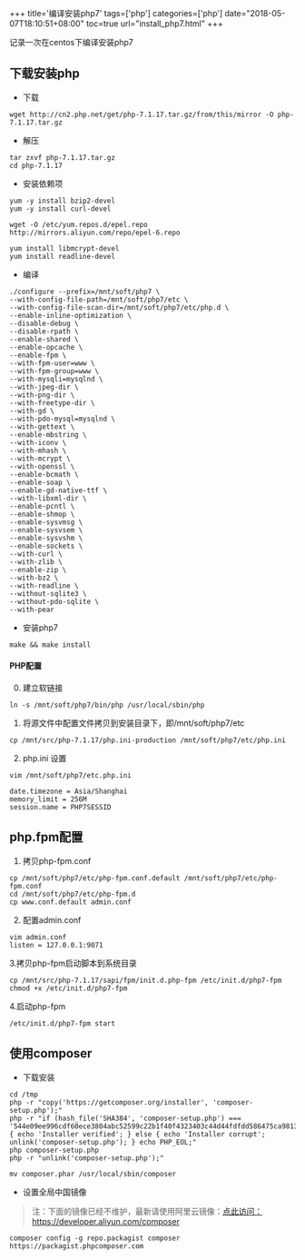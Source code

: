 +++
title='编译安装php7'
tags=['php']
categories=['php']
date="2018-05-07T18:10:51+08:00"
toc=true
url="install_php7.html"
+++

记录一次在centos下编译安装php7
<!--more-->

## 下载安装php
* 下载
```
wget http://cn2.php.net/get/php-7.1.17.tar.gz/from/this/mirror -O php-7.1.17.tar.gz
```
* 解压
```
tar zxvf php-7.1.17.tar.gz
cd php-7.1.17
```
* 安装依赖项
```
yum -y install bzip2-devel
yum -y install curl-devel

wget -O /etc/yum.repos.d/epel.repo http://mirrors.aliyun.com/repo/epel-6.repo

yum install libmcrypt-devel
yum install readline-devel

```
* 编译
```
./configure --prefix=/mnt/soft/php7 \
--with-config-file-path=/mnt/soft/php7/etc \
--with-config-file-scan-dir=/mnt/soft/php7/etc/php.d \
--enable-inline-optimization \
--disable-debug \
--disable-rpath \
--enable-shared \
--enable-opcache \
--enable-fpm \
--with-fpm-user=www \
--with-fpm-group=www \
--with-mysqli=mysqlnd \
--with-jpeg-dir \
--with-png-dir \
--with-freetype-dir \
--with-gd \
--with-pdo-mysql=mysqlnd \
--with-gettext \
--enable-mbstring \
--with-iconv \
--with-mhash \
--with-mcrypt \
--with-openssl \
--enable-bcmath \
--enable-soap \
--enable-gd-native-ttf \
--with-libxml-dir \
--enable-pcntl \
--enable-shmop \
--enable-sysvmsg \
--enable-sysvsem \
--enable-sysvshm \
--enable-sockets \
--with-curl \
--with-zlib \
--enable-zip \
--with-bz2 \
--with-readline \
--without-sqlite3 \
--without-pdo-sqlite \
--with-pear
```
* 安装php7
```
make && make install
```

#### PHP配置
0. 建立软链接
```
ln -s /mnt/soft/php7/bin/php /usr/local/sbin/php
```
1. 将源文件中配置文件拷贝到安装目录下，即/mnt/soft/php7/etc
```
cp /mnt/src/php-7.1.17/php.ini-production /mnt/soft/php7/etc/php.ini
```
2. php.ini 设置
```
vim /mnt/soft/php7/etc.php.ini

date.timezone = Asia/Shanghai
memory_limit = 256M
session.name = PHP7SESSID
```

## php.fpm配置
1. 拷贝php-fpm.conf
```
cp /mnt/soft/php7/etc/php-fpm.conf.default /mnt/soft/php7/etc/php-fpm.conf
cd /mnt/soft/php7/etc/php-fpm.d
cp www.conf.default admin.conf
```
2. 配置admin.conf
```
vim admin.conf
listen = 127.0.0.1:9071
```
3.拷贝php-fpm启动脚本到系统目录
```
cp /mnt/src/php-7.1.17/sapi/fpm/init.d.php-fpm /etc/init.d/php7-fpm
chmod +x /etc/init.d/php7-fpm
```
4.启动php-fpm
```
/etc/init.d/php7-fpm start
```

## 使用composer
* 下载安装
```
cd /tmp
php -r "copy('https://getcomposer.org/installer', 'composer-setup.php');"
php -r "if (hash_file('SHA384', 'composer-setup.php') === '544e09ee996cdf60ece3804abc52599c22b1f40f4323403c44d44fdfdd586475ca9813a858088ffbc1f233e9b180f061') { echo 'Installer verified'; } else { echo 'Installer corrupt'; unlink('composer-setup.php'); } echo PHP_EOL;"
php composer-setup.php
php -r "unlink('composer-setup.php');"

mv composer.phar /usr/local/sbin/composer 

```
* 设置全局中国镜像
> 注：下面的镜像已经不维护，最新请使用阿里云镜像：<a href='https://developer.aliyun.com/composer' target='_blank'>点此访问：https://developer.aliyun.com/composer</a>
```
composer config -g repo.packagist composer https://packagist.phpcomposer.com
```

 
